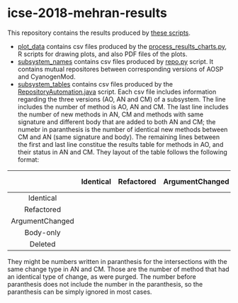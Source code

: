 # icse-2018-mehran-results

This repository contains the results produced by [these scripts](https://github.com/ualberta-se/mehran-android-evolution).
- [plot_data](plot_data) contains csv files produced by the [process_results_charts.py](https://github.com/ualberta-se/mehran-android-evolution/blob/master/python/process_results_charts.py), R scripts for drawing plots, and also PDF files of the plots.
- [subsystem_names](subsystem_names) contains csv files produced by [repo.py](https://github.com/ualberta-se/mehran-android-evolution/blob/master/python/repo.py) script. It contains mutual repositores between corresponding versions of AOSP and CyanogenMod.
- [subsystem_tables](subsystem_tables) contains csv files produced by the [RepositoryAutomation.java](https://github.com/ualberta-se/mehran-android-evolution/blob/master/java/src/ca/ualberta/mehran/androidevolution/repositories/RepositoryAutomation.java) script. Each csv file includes information regarding the three versions (AO, AN and CM) of a subsystem. The line includes the number of method is AO, AN and CM. The last line includes the number of new methods in AN, CM and methods with same signature and different body that are added to both AN and CM; the numebr in paranthesis is the number of identical new methods between CM and AN (same signature and body). The remaining lines between the first and last line constitue the results table for methods in AO, and their status in AN and CM. They layout of the table follows the following format:

|         | Identical | Refactored | ArgumentChanged | Body-only | Deleted | SUM |
|:-------:| :-------: |:--------------:| :---------:| :--------------:| :------:|:--: |
Identical |||||||
Refactored | |  | |  |  | |
ArgumentChanged | |  |  |  | | |
Body-only | |  | |  |  | |
Deleted | |  |  |  |  | |

They might be numbers written in paranthesis for the intersections with the same change type in AN and CM. Those are the number of method that had an identical type of change, as were purged. The number before paranthesis does not include the number in the paranthesis, so the paranthesis can be simply ignored in most cases.
